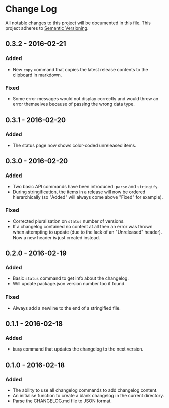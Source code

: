 # Change Log
All notable changes to this project will be documented in this file.
This project adheres to [Semantic Versioning](http://semver.org/).

## 0.3.2 - 2016-02-21
### Added
- New `copy` command that copies the latest release contents to the clipboard in markdown.

### Fixed
- Some error messages would not display correctly and would throw an error themselves because of passing the wrong data type.

## 0.3.1 - 2016-02-20
### Added
- The status page now shows color-coded unreleased items.

## 0.3.0 - 2016-02-20
### Added
- Two basic API commands have been introduced: `parse` and `stringify`.
- During stringification, the items in a release will now be ordered hierarchically (so "Added" will always come above "Fixed" for example).

### Fixed
- Corrected pluralisation on `status` number of versions.
- If a changelog contained no content at all then an error was thrown when attempting to update (due to the lack of an "Unreleased" header). Now a new header is just created instead.

## 0.2.0 - 2016-02-19
### Added
- Basic `status` command to get info about the changelog.
- Will update package.json version number too if found.

### Fixed
- Always add a newline to the end of a stringified file.

## 0.1.1 - 2016-02-18
### Added
- `bump` command that updates the changelog to the next version.

## 0.1.0 - 2016-02-18
### Added
- The ability to use all changelog commands to add changelog content.
- An initialise function to create a blank changelog in the current directory.
- Parse the CHANGELOG.md file to JSON format.
